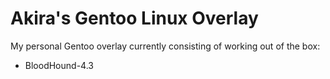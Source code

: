 # Akira's Gentoo Linux Overlay
My personal Gentoo overlay currently consisting of working out of the box:
- BloodHound-4.3
